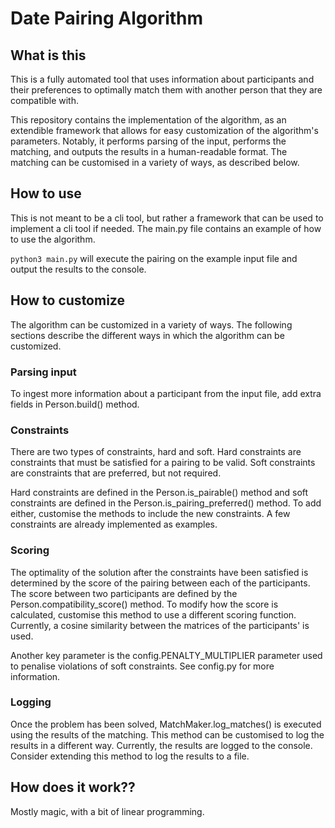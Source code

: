 # Date Pairing Algorithm
## What is this
This is a fully automated tool that uses information about participants and their preferences to optimally match them with another person that they are compatible with. 

This repository contains the implementation of the algorithm, as an extendible framework that allows for easy customization of the algorithm's parameters. Notably, it performs parsing of the input, performs the matching, and outputs the results in a human-readable format. The matching can be customised in a variety of ways, as described below.


## How to use
This is not meant to be a cli tool, but rather a framework that can be used to implement a cli tool if needed. The main.py file contains an example of how to use the algorithm.

`python3 main.py` will execute the pairing on the example input file and output the results to the console.


## How to customize
The algorithm can be customized in a variety of ways. The following sections describe the different ways in which the algorithm can be customized.

### Parsing input
To ingest more information about a participant from the input file, add extra fields in Person.build() method.

### Constraints
There are two types of constraints, hard and soft. Hard constraints are constraints that must be satisfied for a pairing to be valid. Soft constraints are constraints that are preferred, but not required.

Hard constraints are defined in the Person.is_pairable() method and soft constraints are defined in the Person.is_pairing_preferred() method. To add either, customise the methods to include the new constraints. A few constraints are already implemented as examples.

### Scoring
The optimality of the solution after the constraints have been satisfied is determined by the score of the pairing between each of the participants. The score between two participants are defined by the Person.compatibility_score() method. To modify how the score is calculated, customise this method to use a different scoring function. Currently, a cosine similarity between the matrices of the participants' is used.

Another key parameter is the config.PENALTY_MULTIPLIER parameter used to penalise violations of soft constraints. See config.py for more information.

### Logging
Once the problem has been solved, MatchMaker.log_matches() is executed using the results of the matching. This method can be customised to log the results in a different way. Currently, the results are logged to the console. Consider extending this method to log the results to a file.

## How does it work??
Mostly magic, with a bit of linear programming.
